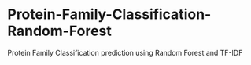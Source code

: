 # Protein-Family-Classification-Random-Forest
Protein Family Classification prediction using Random Forest and TF-IDF
